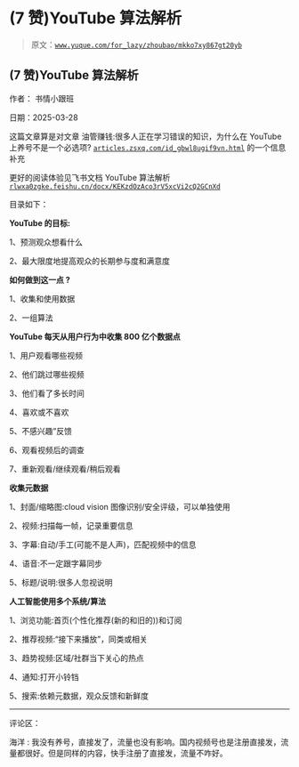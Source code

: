 # (7 赞)YouTube 算法解析

> 原文：[`www.yuque.com/for_lazy/zhoubao/mkko7xy867gt20yb`](https://www.yuque.com/for_lazy/zhoubao/mkko7xy867gt20yb)

## (7 赞)YouTube 算法解析

作者： 书情小跟班

日期：2025-03-28

这篇文章算是对文章 油管赚钱:很多人正在学习错误的知识，为什么在 YouTube 上养号不是一个必选项? [`articles.zsxq.com/id_gbwl8ugif9vn.html`](https://articles.zsxq.com/id_gbwl8ugif9vn.html) 的一个信息补充

更好的阅读体验见飞书文档 YouTube 算法解析 [`rlwxa0zgke.feishu.cn/docx/KEKzdOzAco3rV5xcVi2cQ2GCnXd`](https://rlwxa0zgke.feishu.cn/docx/KEKzdOzAco3rV5xcVi2cQ2GCnXd)

目录如下：

**YouTube 的目标:**

1、预测观众想看什么

2、最大限度地提高观众的长期参与度和满意度

**如何做到这一点 ?**

1、收集和使用数据

2、一组算法

**YouTube 每天从用户行为中收集 800 亿个数据点**

1、用户观看哪些视频

2、他们跳过哪些视频

3、他们看了多长时间

4、喜欢或不喜欢

5、不感兴趣”反馈

6、观看视频后的调查

7、重新观看/继续观看/稍后观看

**收集元数据**

1、封面/缩略图:cloud vision 图像识别/安全评级，可以单独使用

2、视频:扫描每一帧，记录重要信息

3、字幕:自动/手工(可能不是人声)，匹配视频中的信息

4、语音:不一定跟字幕同步

5、标题/说明:很多人忽视说明

**人工智能使用多个系统/算法**

1、浏览功能:首页(个性化推荐(新的和旧的))和订阅

2、推荐视频:“接下来播放”，同类或相关

3、趋势视频:区域/社群当下关心的热点

4、通知:打开小铃铛

5、搜索:依赖元数据，观众反馈和新鲜度

* * *

评论区：

海洋 : 我没有养号，直接发了，流量也没有影响。国内视频号也是注册直接发，流量都很好。但是同样的内容，快手注册了直接发，流量不咋好。